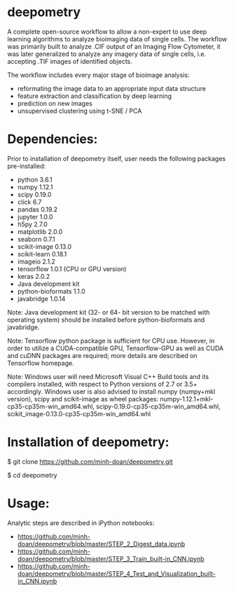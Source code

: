 # deepometry
A complete open-source workflow to allow a non-expert to use deep learning algorithms to analyze bioimaging data of single cells. The workflow was primarily built to analyze .CIF output of an Imaging Flow Cytometer, it was later generalized to analyze any imagery data of single cells, i.e. accepting .TIF images of identified objects.

The workflow includes every major stage of bioimage analysis: 
- reformating the image data to an appropriate input data structure
- feature extraction and classification by deep learning
- prediction on new images 
- unsupervised clustering using t-SNE / PCA

# Dependencies:
Prior to installation of deepometry itself, user needs the following packages pre-installed:

- python 3.6.1
- numpy 1.12.1 
- scipy 0.19.0
- click 6.7
- pandas 0.19.2
- jupyter 1.0.0
- h5py 2.7.0
- matplotlib 2.0.0
- seaborn 0.7.1
- scikit-image 0.13.0
- scikit-learn 0.18.1
- imageio 2.1.2
- tensorflow 1.0.1 (CPU or GPU version)
- keras 2.0.2
- Java development kit
- python-bioformats 1.1.0
- javabridge 1.0.14

Note: Java development kit (32- or 64- bit version to be matched with operating system) should be installed before python-bioformats and javabridge.

Note: Tensorflow python package is sufficient for CPU use. However, in order to utilize a CUDA-compatible GPU, Tensorflow-GPU as well as CUDA and cuDNN packages are required; more details are described on Tensorflow homepage.

Note: Windows user will need Microsoft Visual C++ Build tools and its compilers installed, with respect to Python versions of 2.7 or 3.5+ accordingly. Windows user is also advised to install numpy (numpy+mkl version), scipy and scikit-image as wheel packages: numpy-1.12.1+mkl-cp35-cp35m-win_amd64.whl, scipy-0.19.0-cp35-cp35m-win_amd64.whl, scikit_image-0.13.0-cp35-cp35m-win_amd64.whl

# Installation of deepometry:
$ git clone https://github.com/minh-doan/deepometry.git

$ cd deepometry

# Usage:
Analytic steps are described in iPython notebooks:
- https://github.com/minh-doan/deepometry/blob/master/STEP_2_Digest_data.ipynb
- https://github.com/minh-doan/deepometry/blob/master/STEP_3_Train_built-in_CNN.ipynb
- https://github.com/minh-doan/deepometry/blob/master/STEP_4_Test_and_Visualization_built-in_CNN.ipynb
